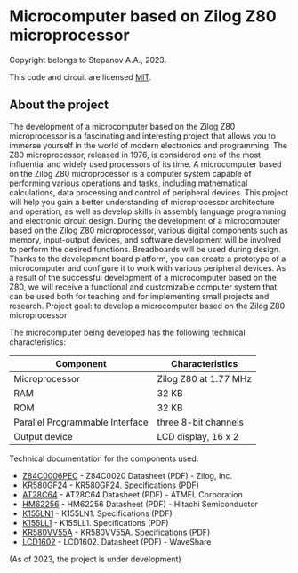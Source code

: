 # Microcomputer based on Zilog Z80 microprocessor

Copyright belongs to Stepanov A.A., 2023.

This code and circuit are licensed [MIT](https://en.wikipedia.org/wiki/MIT_License).

## About the project

The development of a microcomputer based on the Zilog Z80 microprocessor is a fascinating and interesting project that allows you to immerse yourself in the world of modern electronics and programming. The Z80 microprocessor, released in 1976, is considered one of the most influential and widely used processors of its time.
A microcomputer based on the Zilog Z80 microprocessor is a computer system capable of performing various operations and tasks, including mathematical calculations, data processing and control of peripheral devices. This project will help you gain a better understanding of microprocessor architecture and operation, as well as develop skills in assembly language programming and electronic circuit design.
During the development of a microcomputer based on the Zilog Z80 microprocessor, various digital components such as memory, input-output devices, and software development will be involved to perform the desired functions. Breadboards will be used during design. Thanks to the development board platform, you can create a prototype of a microcomputer and configure it to work with various peripheral devices.
As a result of the successful development of a microcomputer based on the Z80, we will receive a functional and customizable computer system that can be used both for teaching and for implementing small projects and research.
Project goal: to develop a microcomputer based on the Zilog Z80 microprocessor

The microcomputer being developed has the following technical characteristics:

| Component | Characteristics |
| ------ | ------ |
| Microprocessor | Zilog Z80 at 1.77 MHz |
| RAM | 32 KB |
| ROM | 32 KB |
| Parallel Programmable Interface | three 8-bit channels |
| Output device | LCD display, 16 x 2 |

Technical documentation for the components used:
- [Z84C0006PEC](https://pdf1.alldatasheetru.com/datasheet-pdf/view/78374/ZILOG/Z84C0006PEC.html) - Z84C0020 Datasheet (PDF) - Zilog, Inc.
- [KR580GF24](https://eandc.ru/pdf/mikroskhema/kr580gf24.pdf) - KR580GF24. Specifications (PDF)
- [AT28C64](https://pdf1.alldatasheetru.com/datasheet-pdf/view/157137/ATMEL/AT28C64.html) - AT28C64 Datasheet (PDF) - ATMEL Corporation
- [HM62256](https://pdf1.alldatasheet.com/datasheet-pdf/view/77314/HITACHI/HM62256.html) - HM62256 Datasheet (PDF) - Hitachi Semiconductor
- [K155LN1](https://eandc.ru/pdf/mikroskhema/k155ln1.pdf) - K155LN1. Specifications (PDF)
- [K155LL1](https://eandc.ru/pdf/mikroskhema/k155ll1.pdf) - K155LL1. Specifications (PDF)
- [KR580VV55A](https://eandc.ru/pdf/mikroskhema/kr580vv55a.pdf) - KR580VV55A. Specifications (PDF)
- [LCD1602](https://iarduino.ru/lib/fb78d40ee946c72399e67b71a9cb2e46.pdf) - LCD1602. Datasheet (PDF) - WaveShare

(As of 2023, the project is under development)
